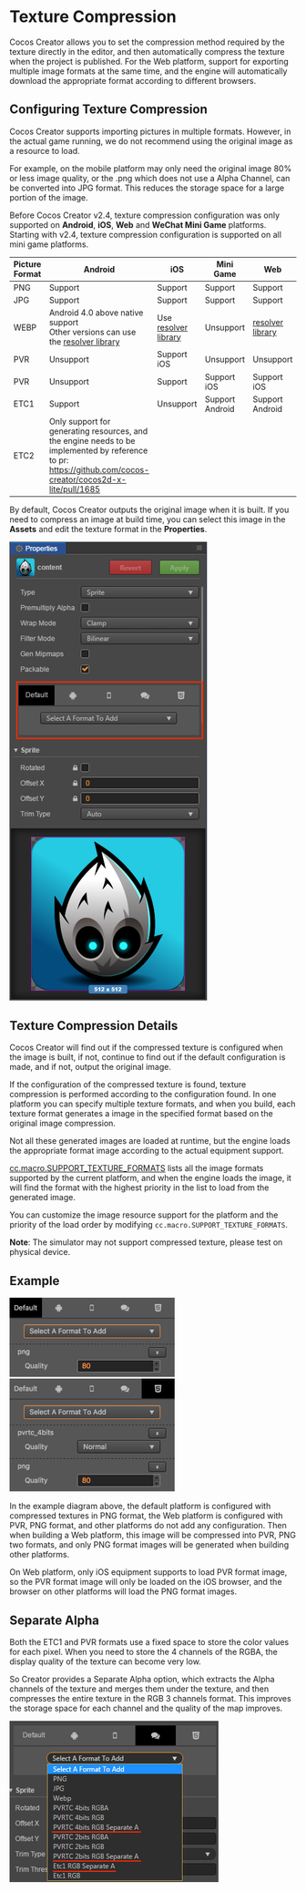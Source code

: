 # Texture Compression

Cocos Creator allows you to set the compression method required by the texture directly in the editor, and then automatically compress the texture when the project is published. For the Web platform, support for exporting multiple image formats at the same time, and the engine will automatically download the appropriate format according to different browsers.

## Configuring Texture Compression

Cocos Creator supports importing pictures in multiple formats. However, in the actual game running, we do not recommend using the original image as a resource to load.

For example, on the mobile platform may only need the original image 80% or less image quality, or the .png which does not use a Alpha Channel, can be converted into JPG format. This reduces the storage space for a large portion of the image.

Before Cocos Creator v2.4, texture compression configuration was only supported on **Android**, **iOS**, **Web** and **WeChat Mini Game** platforms.
Starting with v2.4, texture compression configuration is supported on all mini game platforms.

Picture Format | Android | iOS | Mini Game | Web
------------ | ------------- | --------- | -------- | --------
PNG | Support | Support | Support | Support
JPG | Support | Support | Support | Support
WEBP | Android 4.0 above native support<br>Other versions can use the [resolver library](https://github.com/alexey-pelykh/webp-android-backport) | Use [resolver library](https://github.com/carsonmcdonald/WebP-iOS-example) | Unsupport | [resolver library](https://caniuse.com/#feat=webp)
PVR | Unsupport | Support iOS | Unsupport | Unsupport
PVR | Unsupport | Support | Support iOS | Support iOS
ETC1 | Support | Unsupport | Support Android | Support Android
ETC2 | Only support for generating resources, and the engine needs to be implemented by reference to pr: <https://github.com/cocos-creator/cocos2d-x-lite/pull/1685>

By default, Cocos Creator outputs the original image when it is built. If you need to compress an image at build time, you can select this image in the **Assets** and edit the texture format in the **Properties**.

![compress-texture](compress-texture/compress-texture.png)

## Texture Compression Details

Cocos Creator will find out if the compressed texture is configured when the image is built, if not, continue to find out if the default configuration is made, and if not, output the original image.

If the configuration of the compressed texture is found, texture compression is performed according to the configuration found. In one platform you can specify multiple texture formats, and when you build, each texture format generates a image in the specified format based on the original image compression.

Not all these generated images are loaded at runtime, but the engine loads the appropriate format image according to the actual equipment support.

[cc.macro.SUPPORT_TEXTURE_FORMATS](../../../api/en/classes/macro.html#supporttextureformats) lists all the image formats supported by the current platform, and when the engine loads the image, it will find the format with the highest priority in the list to load from the generated image.

You can customize the image resource support for the platform and the priority of the load order by modifying `cc.macro.SUPPORT_TEXTURE_FORMATS`.

**Note**: The simulator may not support compressed texture, please test on physical device.

## Example

![1](compress-texture/1.png)
![2](compress-texture/2.png)

In the example diagram above, the default platform is configured with compressed textures in PNG format, the Web platform is configured with PVR, PNG format, and other platforms do not add any configuration. Then when building a Web platform, this image will be compressed into PVR, PNG two formats, and only PNG format images will be generated when building other platforms.

On Web platform, only iOS equipment supports to load PVR format image, so the PVR format image will only be loaded on the iOS browser, and the browser on other platforms will load the PNG format images.

## Separate Alpha

Both the ETC1 and PVR formats use a fixed space to store the color values for each pixel. When you need to store the 4 channels of the RGBA, the display quality of the texture can become very low.

So Creator provides a Separate Alpha option, which extracts the Alpha channels of the texture and merges them under the texture, and then compresses the entire texture in the RGB 3 channels format. This improves the storage space for each channel and the quality of the map improves.

![](compress-texture/separate_alpha.png)
